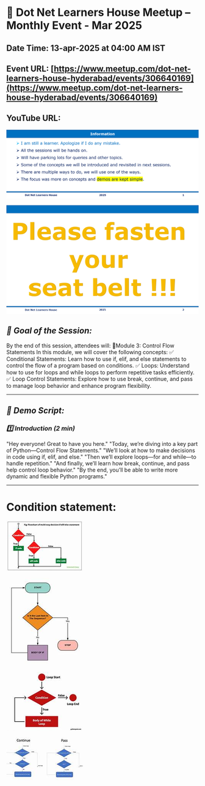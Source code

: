 # 📢 Dot Net Learners House Meetup – Monthly Event - Mar 2025

## Date Time: 13-apr-2025 at 04:00 AM IST

## Event URL: [https://www.meetup.com/dot-net-learners-house-hyderabad/events/306640169](https://www.meetup.com/dot-net-learners-house-hyderabad/events/306640169)

## YouTube URL: 


![Information | 100x100](/Documentation/Images/Information.PNG)

![Seat Belt | 100x100](/Documentation/Images/SeatBelt.PNG)




## *🎯 Goal of the Session:*  
By the end of this session, attendees will: 
🎯Module 3: Control Flow Statements
In this module, we will cover the following concepts:
✅ Conditional Statements: Learn how to use if, elif, and else statements to control the flow of a program based on conditions.
✅  Loops: Understand how to use for loops and while loops to perform repetitive tasks efficiently.
✅   Loop Control Statements: Explore how to use break, continue, and pass to manage loop behavior and enhance program flexibility.

---

## *📝 Demo Script:*

### *1️⃣ Introduction (2 min)*
"Hey everyone! Great to have you here."
"Today, we’re diving into a key part of Python—Control Flow Statements."
"We’ll look at how to make decisions in code using if, elif, and else."
"Then we’ll explore loops—for and while—to handle repetition."
"And finally, we’ll learn how break, continue, and pass help control loop behavior."
"By the end, you’ll be able to write more dynamic and flexible Python programs."

---
# Condition statement:

![condition | 100x100](./Documentation/Images/condition.PNG)

![for loop| 100x100](./Documentation/Images/forloop.PNG)

![while loops| 100x100](./Documentation/Images/whileloops.PNG)

![control stmt| 100x100](./Documentation/Images/controlstmt.PNG)


#
